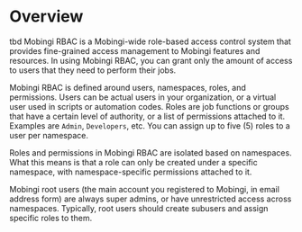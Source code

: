 # Overview

tbd Mobingi RBAC is a Mobingi-wide role-based access control system that provides fine-grained access management to Mobingi features and resources. In using Mobingi RBAC, you can grant only the amount of access to users that they need to perform their jobs.

Mobingi RBAC is defined around users, namespaces, roles, and permissions. Users can be actual users in your organization, or a virtual user used in scripts or automation codes. Roles are job functions or groups that have a certain level of authority, or a list of permissions attached to it. Examples are `Admin`, `Developers`, etc. You can assign up to five \(5\) roles to a user per namespace.

Roles and permissions in Mobingi RBAC are isolated based on namespaces. What this means is that a role can only be created under a specific namespace, with namespace-specific permissions attached to it.

Mobingi root users \(the main account you registered to Mobingi, in email address form\) are always super admins, or have unrestricted access across namespaces. Typically, root users should create subusers and assign specific roles to them.

